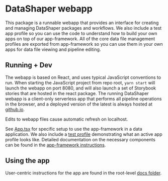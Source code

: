 # DataShaper webapp

This package is a runnable webapp that provides an interface for creating and managing DataShaper packages and workflows. We also include a test app profile so you can use the code to understand how to build your own apps on top of our app-framework. All of the core data file management profiles are exported from app-framework so you can use them in your own apps for data file viewing and pipeline editing.

## Running + Dev

The webapp is based on React, and uses typical JavaScript conventions to run. When starting the JavaScript project from repo root, `yarn start` will launch the webapp on port 8080, and will also launch a set of Storybook stories that are hosted in the react package. The running DataShaper webapp is a client-only serverless app that performs all pipeline operations in the browser, and a deployed version of the latest is always hosted at [github.io](https://microsoft.github.io/datashaper/).

Edits to webapp files cause automatic refresh on localhost.

See [App.tsx](./src/App/App.tsx) for specific setup to use the app-framework in a data application. We also include a [test profile](./src/profiles/TestApp/TestAppProfile.ts) demonstrating what an active app profile looks like. Detailed documentation on the necessary components can be found in the [app-framework instructions](../app-framework/README.md).

## Using the app

User-centric instructions for the app are found in the root-level [docs folder](../../docs/).